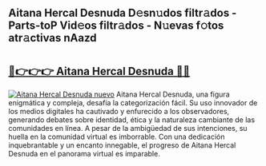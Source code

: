 ## Aitana Hercal Desnuda D𝚎sn𝚞dos filtr𝚊dos - Parts-toP Vid𝚎os filtr𝚊dos - N𝚞evas f𝚘tos atr𝚊ctivas nAazd

# <h2><a href="http://mb3u3u.tromn.icu/?c=Aitana+Hercal+Desnuda">🔗👉👉👉 Aitana Hercal Desnuda 🔗🔗</a></h2>

[![Aitana Hercal Desnuda nuevo](https://i.imgur.com/pEAQMta.gif)](http://mb3u3u.tromn.icu/?c=Aitana+Hercal+Desnuda)
Aitana Hercal Desnuda, una figura enigmática y compleja, desafía la categorización fácil. Su uso innovador de los medios digitales ha cautivado y enfurecido a los observadores, generando debates sobre identidad, ética y la naturaleza cambiante de las comunidades en línea. A pesar de la ambigüedad de sus intenciones, su huella en la comunidad virtual es imborrable. Con una dedicación inquebrantable y un encanto innegable, el progreso de Aitana Hercal Desnuda en el panorama virtual es imparable.

